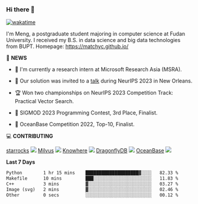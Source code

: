 ### Hi there 👋

[![wakatime](https://wakatime.com/badge/user/8906da98-c623-4aff-ac00-99cb42e09b38.svg)](https://wakatime.com/@8906da98-c623-4aff-ac00-99cb42e09b38)

I'm Meng, a postgraduate student majoring in computer science at Fudan University. I received my B.S. in data science and big data technologies from BUPT.
Homepage: https://matchyc.github.io/

📰 **NEWS** 
- 🧪 I'm currently a research intern at Microsoft Research Asia (MSRA).
- 🌟 Our solution was invited to a [talk](https://neurips.cc/virtual/2023/competition/66587) during NeurIPS 2023 in New Orleans.
- 🏆 Won two championships on NeurIPS 2023 Competition Track: Practical Vector Search.  

- 🎉 SIGMOD 2023 Programming Contest, 3rd Place, Finalist.

- 🎉 OceanBase Competition 2022, Top-10, Finalist.



💻 **CONTRIBUTING**

[starrocks](https://github.com/StarRocks/starrocks) ![](https://avatars.githubusercontent.com/u/88238841?s=48&v=4) [Milvus](https://github.com/milvus-io/milvus) ![](https://avatars.githubusercontent.com/u/51735404?s=48&v=4) [Knowhere](https://github.com/milvus-io/knowhere) ![](https://avatars.githubusercontent.com/u/18416694?s=48&v=4) [DragonflyDB](https://github.com/dragonflydb/dragonfly) ![](https://avatars.githubusercontent.com/u/104819355?s=48&v=4) [OceanBase](https://github.com/oceanbase/oceanbase) ![](https://avatars.githubusercontent.com/u/82347605?s=48&v=4)



<!--
- 🔭 I’m currently working on ANNS on vector data (struggling...)
- 🤔 I’m looking for help with graph-based approximate nearest neighbor search
- 💬 Ask me about any project listed on my repositories
- ⚡ Fun fact: loving ancient poetry
-->


**Last 7 Days**
<!--START_SECTION:waka-->

```txt
Python        1 hr 15 mins    ████████████████████▓░░░░   82.33 %
Makefile      10 mins         ███░░░░░░░░░░░░░░░░░░░░░░   11.83 %
C++           3 mins          ▓░░░░░░░░░░░░░░░░░░░░░░░░   03.27 %
Image (svg)   2 mins          ▓░░░░░░░░░░░░░░░░░░░░░░░░   02.46 %
Other         0 secs          ░░░░░░░░░░░░░░░░░░░░░░░░░   00.12 %
```

<!--END_SECTION:waka-->

<!--![Anurag's GitHub stats](https://github-readme-stats.vercel.app/api?username=matchyc&count_private=true&show_icons=true&theme=vue)-->

<!--[![Top Langs](https://github-readme-stats.vercel.app/api/top-langs/?username=matchyc&langs_count=4&&hide=perl,raku,html,javascript,shell,roff,prolog)](https://github.com/anuraghazra/github-readme-stats)-->

